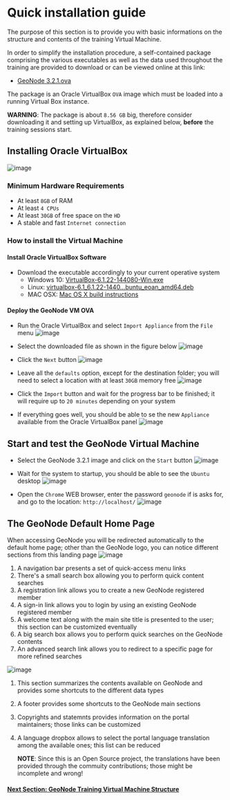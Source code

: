 # Quick installation guide
The purpose of this section is to provide you with basic informations on the structure and contents of the training Virtual Machine.

In order to simplify the installation procedure, a self-contained package comprising the various executables as well as the data used throughout the training are provided to download or can be viewed online at this link:

 - [GeoNode 3.2.1.ova](https://www.dropbox.com/s/nftnjs4unsxal6d/GeoNode%203.2.1.ova?dl=1)

The package is an Oracle VirtualBox `OVA` image which must be loaded into a running Virtual Box instance.

**WARNING**: The package is about `8.56 GB` big, therefore consider downloading it and setting up VirtualBox, as explained below, **before** the training sessions start.

## Installing Oracle VirtualBox
![image](https://user-images.githubusercontent.com/1278021/125089414-a6b9a080-e0ce-11eb-887b-0e9ed1069638.png)

### Minimum Hardware Requirements
 - At least `8GB` of RAM
 - At least `4 CPUs`
 - At least `30GB` of free space on the `HD`
 - A stable and fast `Internet connection`

### How to install the Virtual Machine

#### Install Oracle VirtualBox Software
* Download the executable accordingly to your current operative system
  - Windows 10: [VirtualBox-6.1.22-144080-Win.exe](https://www.dropbox.com/s/jzqby6fblqj95ph/VirtualBox-6.1.22-144080-Win.exe?dl=1)
  - Linux: [virtualbox-6.1_6.1.22-1440…buntu_eoan_amd64.deb](https://www.dropbox.com/s/9e4f4gdlmnjso0z/virtualbox-6.1_6.1.22-144080_Ubuntu_eoan_amd64.deb?dl=1)
  - MAC OSX: [Mac OS X build instructions](https://www.virtualbox.org/wiki/Mac%20OS%20X%20build%20instructions)

#### Deploy the GeoNode VM OVA
* Run the Oracle VirtualBox and select `Import Appliance` from the `File` menu
     ![image](https://user-images.githubusercontent.com/1278021/125091753-fb5e1b00-e0d0-11eb-972c-d531d12a45bd.png)

* Select the downloaded file as shown in the figure below
     ![image](https://user-images.githubusercontent.com/1278021/125092546-bdadc200-e0d1-11eb-9477-1b213259fc69.png)

* Click the `Next` button
     ![image](https://user-images.githubusercontent.com/1278021/125092713-e3d36200-e0d1-11eb-99d2-60458c865896.png)

* Leave all the `defaults` option, except for the destination folder; you will need to select a location with at least `30GB` memory free
     ![image](https://user-images.githubusercontent.com/1278021/125092985-2c8b1b00-e0d2-11eb-9949-188f0fdb10bf.png)

* Click the `Import` button and wait for the progress bar to be finished; it will require up to `20 minutes` depending on your system

* If everything goes well, you should be able to se the new `Appliance` available from the Oracle VirtualBox panel
     ![image](https://user-images.githubusercontent.com/1278021/125093258-6c520280-e0d2-11eb-8b6f-b9acfd56ea01.png)

## Start and test the GeoNode Virtual Machine
* Select the GeoNode 3.2.1 image and click on the `Start` button
     ![image](https://user-images.githubusercontent.com/1278021/125098426-4844f000-e0d7-11eb-8cc6-7050ab9045e3.png)

* Wait for the system to startup, you should be able to see the `Ubuntu` desktop
     ![image](https://user-images.githubusercontent.com/1278021/125098808-a70a6980-e0d7-11eb-8aee-508bed48f814.png)

* Open the `Chrome` WEB browser, enter the password `geonode` if is asks for, and go to the location: `http://localhost/`
      ![image](https://user-images.githubusercontent.com/1278021/125109761-0bcbc100-e0e4-11eb-8489-f78f0ea767f5.png)

## The GeoNode Default Home Page
When accessing GeoNode you will be redirected automatically to the default home page; other than the GeoNode logo, you can notice different sections from this landing page
![image](https://user-images.githubusercontent.com/1278021/125319973-8cd0c580-e33b-11eb-8796-1f2a3c1188ac.png)

 1. A navigation bar presents a set of quick-access menu links
 2. There's a small search box allowing you to perform quick content searches
 3. A registration link allows you to create a new GeoNode registered member
 4. A sign-in link allows you to login by using an existing GeoNode registered member
 5. A welcome text along with the main site title is presented to the user; this section can be customized eventually
 6. A big search box allows you to perform quick searches on the GeoNode contents
 7. An advanced search link allows you to redirect to a specific page for more refined searches

![image](https://user-images.githubusercontent.com/1278021/125320527-184a5680-e33c-11eb-81d6-53530a676435.png)

 1. This section summarizes the contents available on GeoNode and provides some shortcuts to the different data types
 2. A footer provides some shortcuts to the GeoNode main sections
 3. Copyrights and statemnts provides information on the portal maintainers; those links can be customized
 4. A language dropbox allows to select the portal language translation among the available ones; this list can be reduced

    **NOTE**: Since this is an Open Source project, the translations have been provided through the commuity contributions; those might be incomplete and wrong!

#### [Next Section: GeoNode Training Virtual Machine Structure](VM_STRUCTURE.md)
